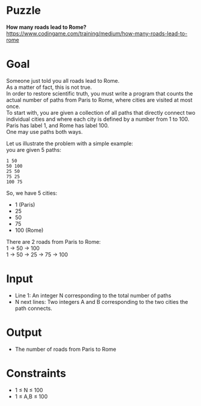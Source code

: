 # Puzzle
**How many roads lead to Rome?** https://www.codingame.com/training/medium/how-many-roads-lead-to-rome

# Goal
Someone just told you all roads lead to Rome.  
As a matter of fact, this is not true.  
In order to restore scientific truth, you must write a program that counts the actual number of paths from Paris to Rome, where cities are visited at most once.  
To start with, you are given a collection of all paths that directly connect two individual cities and where each city is defined by a number from 1 to 100.   
Paris has label 1, and Rome has label 100.  
One may use paths both ways.  

Let us illustrate the problem with a simple example:  
you are given 5 paths:  
```
1 50
50 100
25 50
75 25
100 75
```

So, we have 5 cities:
- 1 (Paris)
- 25
- 50
- 75
- 100 (Rome)

There are 2 roads from Paris to Rome:  
1 -> 50 -> 100  
1 -> 50 -> 25 -> 75 -> 100  

# Input
* Line 1: An integer N corresponding to the total number of paths
* N next lines: Two integers A and B corresponding to the two cities the path connects.

# Output
* The number of roads from Paris to Rome

# Constraints
* 1 ≤ N ≤ 100
* 1 ≤ A,B ≤ 100
